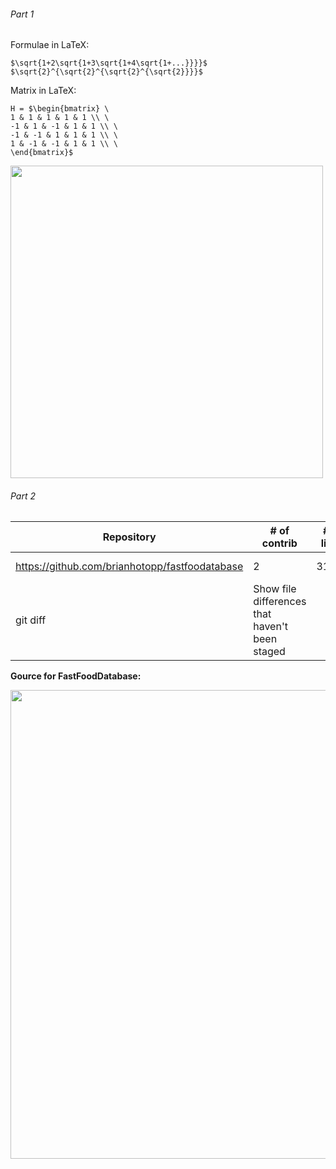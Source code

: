 ###### Part 1

Formulae in LaTeX:

`$\sqrt{1+2\sqrt{1+3\sqrt{1+4\sqrt{1+...}}}}$` \
`$\sqrt{2}^{\sqrt{2}^{\sqrt{2}^{\sqrt{2}}}}$`


Matrix in LaTeX: 
```
H = $\begin{bmatrix} \
1 & 1 & 1 & 1 & 1 \\ \
-1 & 1 & -1 & 1 & 1 \\ \
-1 & -1 & 1 & 1 & 1 \\ \
1 & -1 & -1 & 1 & 1 \\ \
\end{bmatrix}$
```
<img src="https://i.imgur.com/0I9axAj.png" width=500>

###### Part 2
| Repository | # of contrib | # of lines | first commit | last commit | curr branches |
| --- | --- | --- | --- | --- | --- |
| https://github.com/brianhotopp/fastfoodatabase | 2 | 31731 | Mar. 6 2021 | May 2 2021 | 3
| git diff | Show file differences that haven't been staged |

<b>Gource for FastFoodDatabase:</b>

<img src="https://i.imgur.com/lmq5xoU.png" width=750>

